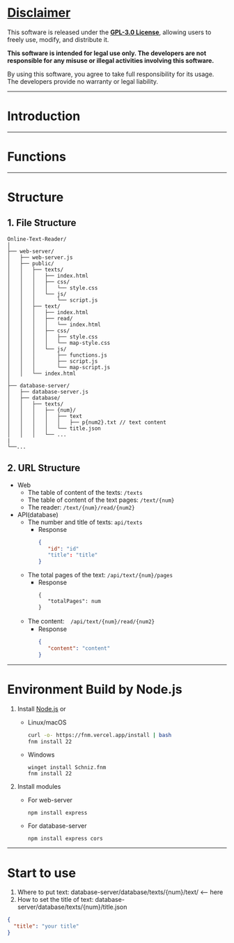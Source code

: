 # [Disclaimer](https://github.com/Tim1000419/Online-Text-Reader/blob/main/LICENSE)

This software is released under the **[GPL-3.0 License](https://www.gnu.org/licenses/)**, allowing users to freely use, modify, and distribute it.  

**This software is intended for legal use only. The developers are not responsible for any misuse or illegal activities involving this software.**  

By using this software, you agree to take full responsibility for its usage. The developers provide no warranty or legal liability.

---

# Introduction

---

# Functions

---

# Structure
## 1. File Structure
```
Online-Text-Reader/
│
├── web-server/
│   ├── web-server.js
│   ├── public/
│   │   ├── texts/
│   │   │   ├── index.html
│   │   │   ├── css/
│   │   │   │   └── style.css
│   │   │   └── js/
│   │   │       └── script.js
│   │   ├── text/
│   │   │   ├── index.html
│   │   │   ├── read/
│   │   │   │   └── index.html
│   │   │   ├── css/
│   │   │   │   ├── style.css
│   │   │   │   └── map-style.css
│   │   │   └── js/
│   │   │       ├── functions.js
│   │   │       ├── script.js
│   │   │       └── map-script.js
│   │   └── index.html
│
├── database-server/
│   ├── database-server.js
│   ├── database/
│   │   ├── texts/
│   │   │   ├── {num}/
│   │   │   │   ├── text
│   │   │   │   │   ├── p{num2}.txt // text content
│   │   │   │   └── title.json
│   │   │   └── ...
|
└──...
```
## 2. URL Structure
   - Web
      - The table of content of the texts: `/texts`
      - The table of content of the text pages: `/text/{num}`
      - The reader: `/text/{num}/read/{num2}`
   - API(database)
      - The number and title of texts: `api/texts`
        - Response 
          ```json
          {
             "id": "id"
             "title": "title"
          }
      - The total pages of the text: `/api/text/{num}/pages`
         - Response
           ```
           {
              "totalPages": num
           }
           ```
      - The content:　`/api/text/{num}/read/{num2}`
         - Response
           ```json
           {
              "content": "content"
           }
           ```

---

# Environment Build by Node.js
1. Install [Node.js](https://nodejs.org/) or
   - Linux/macOS
      ```bash
      curl -o- https://fnm.vercel.app/install | bash
      fnm install 22
      ```
   - Windows
      ```batch
      winget install Schniz.fnm
      fnm install 22
      ```

2. Install modules
    - For web-server
        ```
        npm install express
        ```
    - For database-server
        ```
        npm install express cors
        ```

---

# Start to use
1. Where to put text: database-server/database/texts/{num}/text/ <-- here
2. How to set the title of text: database-server/database/texts/{num}/title.json
  ```json
  {
    "title": "your title"
  }
  ```
